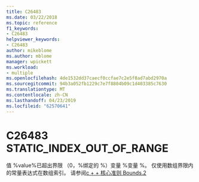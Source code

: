 ```yaml
---
title: C26483
ms.date: 03/22/2018
ms.topic: reference
f1_keywords:
- C26483
helpviewer_keywords:
- C26483
author: mikeblome
ms.author: mblome
manager: wpickett
ms.workload:
- multiple
ms.openlocfilehash: 4de1532dd37caecf0ccfae7c2e5f8ad7abd2970a
ms.sourcegitcommit: 94b3a052fb1229c7e7f8804b09c1d403385c7630
ms.translationtype: MT
ms.contentlocale: zh-CN
ms.lasthandoff: 04/23/2019
ms.locfileid: "62570641"
---
```

# <a name="c26483-staticindexoutofrange"></a>C26483 STATIC_INDEX_OUT_OF_RANGE

值 %value%已超出界限 （0，%绑定的 %）变量 %变量 %。 仅使用数组界限内的常量表达式在数组索引。 请参阅[c + + 核心准则 Bounds.2](https://github.com/isocpp/CppCoreGuidelines/blob/master/CppCoreGuidelines.md#SS-bounds)
